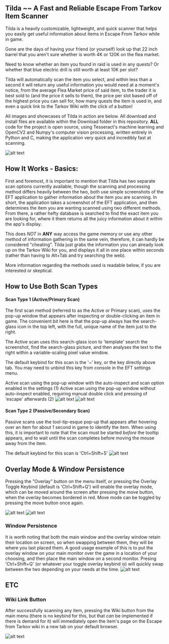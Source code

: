 ## Tilda ~~ A Fast and Reliable Escape From Tarkov Item Scanner
Tilda is a heavily customizable, lightweight, and quick scanner that helps you easily get useful information about items in Escape From Tarkov while in game.

Gone are the days of having your friend (or yourself) look up that 22 inch barrel that you aren't sure whether is worth 4K or 120K on the flea market.

Need to know whether an item you found in raid is used in any quests? Or whether that blue electric drill is still worth at least 10K per slot?

Tilda will automatically scan the item you select, and within less than a second it will return any useful information you would need at a moment's notice, from the average Flea Market price of said item, to the trader it is best sold to (and the price it sells to them), the price per slot based off of the highest price you can sell for, how many quests the item is used in, and even a quick link to the Tarkov Wiki with the click of a button!

All images and showcases of Tilda in action are below.
All download and install files are available within the Download folder in this repository.
**ALL** code for the project is open source, using Tesseract's machine learning and OpenCV2 and Numpy's computer vision processing, written entirely in Python and C, making the application very quick and incredibly fast at scanning.

![alt text](https://github.com/adrian-griffin/TILDA-EFT/blob/main/Showcase%20Media/ActiveWAutoInspect.gif)



## How It Works - Basics:
First and foremost, it is important to mention that Tilda has two separate scan options currently available, though the scanning and processing method differs heavily between the two, both use simple screenshots of the EFT application to gather information about the item you are scanning. In short, the application takes a screenshot of the EFT application, and then determines the item you are wanting scanned using two different methods. From there, a rather hefty database is searched to find the exact item you are looking for, where it them returns all the juicy information about it within the app's display. 

This does *NOT* in **ANY** way access the game memory or use any other method of information gathering in the same vein, therefore, it can hardly be considered "cheating". Tilda just grabs the information you can already look up on the Tarkov Wiki for you, and displays it all in one place within seconds (rather than having to Alt+Tab and try searching the web).

More information regarding the methods used is readable below, if you are interested or skeptical.

## How to Use Both Scan Types
#### Scan Type 1 (Active/Primary Scan)
The first scan method (referred to as the Active or Primary scan), uses the pop-up window that appears after inspecting or double-clicking an item in game. The convenient bit here is that the pop-up always has the search-glass icon in the top left, with the full, unique name of the item just to the right. 

The Active scan uses this search-glass icon to 'template' search the screenshot, find the search-glass picture, and then analyses the text to the right within a variable-scaling pixel value window.

The default keybind for this scan is the '~' key, or the key directly above tab. You may need to unbind this key from console in the EFT settings menu.

Active scan using the pop-up window with the auto-inspect and scan option enabled in the settings (1)
Active scan using the pop-up window without auto-inspect enabled, requiring manual double click and pressing of 'escape' afterwards (2)
![alt text](https://github.com/adrian-griffin/TILDA-EFT/blob/main/Showcase%20Media/ActiveWAutoInspect.gif)
![alt text](https://github.com/adrian-griffin/TILDA-EFT/blob/main/Showcase%20Media/ActiveWOAutoInspect.gif)


#### Scan Type 2 (Passive/Secondary Scan)
Passive scans use the tool-tip-esque pop-up that appears after hovering over an item for about 1 second in game to identify the item. When using this, it is important to note that the scan must be started *before* the tooltip appears, and to wait until the scan completes before moving the mouse away from the item.

The default keybind for this scan is 'Ctrl+Shift+S'
![alt text](https://github.com/adrian-griffin/TILDA-EFT/blob/main/Showcase%20Media/Passive.gif)

## Overlay Mode & Window Persistence 

Pressing the "Overlay" button on the menu itself, or pressing the Overlay Toggle Keybind (default is 'Ctrl+Shift+Q') will enable the overlay mode, which can be moved around the screen after pressing the move button, when the overlay becomes bordered in red. Move mode can be toggled by pressing the move button once again.

![alt text](https://github.com/adrian-griffin/TILDA-EFT/blob/main/Showcase%20Media/OverlayActivation.gif)
![alt text](https://github.com/adrian-griffin/TILDA-EFT/blob/main/Showcase%20Media/OverlayMove.gif)

### Window Persistence
It is worth noting that both the main window and the overlay window retain their location on screen, so when swapping between them, they will be where you last placed them. A good usage example of this is to put the overlay window on your main monitor over the game in a location of your choosing, and then place the main window on a second monitor. Presing 'Ctrl+Shift+Q' (or whatever your toggle overlay keybind is) will quickly swap between the two depending on your needs at the time.
![alt text](https://github.com/adrian-griffin/TILDA-EFT/blob/main/Showcase%20Media/OverlayPersistent.gif)


## ETC

### Wiki Link Button
After successfully scanning any item, pressing the Wiki button from the main menu (there is no keybind for this, but that *can* be implemented if there is demand for it) will immediately open the item's page on the Escape from Tarkov wiki in a new tab on your default browser.

![alt text](https://github.com/adrian-griffin/TILDA-EFT/blob/main/Showcase%20Media/WikiButton.gif)
